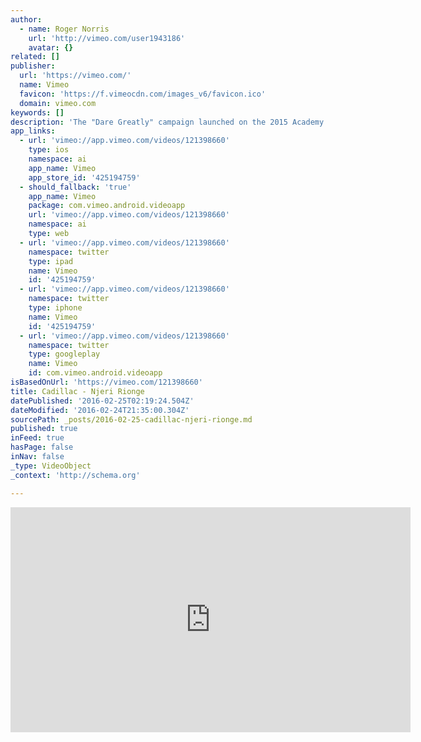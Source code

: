 ```yaml
---
author:
  - name: Roger Norris
    url: 'http://vimeo.com/user1943186'
    avatar: {}
related: []
publisher:
  url: 'https://vimeo.com/'
  name: Vimeo
  favicon: 'https://f.vimeocdn.com/images_v6/favicon.ico'
  domain: vimeo.com
keywords: []
description: 'The "Dare Greatly" campaign launched on the 2015 Academy Awards and celebrates the extraordinary people who dare to drive the world forward. This spot features African internet entrepreneur Njeri Rionge.'
app_links:
  - url: 'vimeo://app.vimeo.com/videos/121398660'
    type: ios
    namespace: ai
    app_name: Vimeo
    app_store_id: '425194759'
  - should_fallback: 'true'
    app_name: Vimeo
    package: com.vimeo.android.videoapp
    url: 'vimeo://app.vimeo.com/videos/121398660'
    namespace: ai
    type: web
  - url: 'vimeo://app.vimeo.com/videos/121398660'
    namespace: twitter
    type: ipad
    name: Vimeo
    id: '425194759'
  - url: 'vimeo://app.vimeo.com/videos/121398660'
    namespace: twitter
    type: iphone
    name: Vimeo
    id: '425194759'
  - url: 'vimeo://app.vimeo.com/videos/121398660'
    namespace: twitter
    type: googleplay
    name: Vimeo
    id: com.vimeo.android.videoapp
isBasedOnUrl: 'https://vimeo.com/121398660'
title: Cadillac - Njeri Rionge
datePublished: '2016-02-25T02:19:24.504Z'
dateModified: '2016-02-24T21:35:00.304Z'
sourcePath: _posts/2016-02-25-cadillac-njeri-rionge.md
published: true
inFeed: true
hasPage: false
inNav: false
_type: VideoObject
_context: 'http://schema.org'

---
```

<iframe src="https://cdn.embedly.com/widgets/media.html?src=https%3A%2F%2Fplayer.vimeo.com%2Fvideo%2F121398660&amp;url=https%3A%2F%2Fvimeo.com%2F121398660&amp;image=http%3A%2F%2Fi.vimeocdn.com%2Fvideo%2F509651851_640.jpg&amp;key=b7d04c9b404c499eba89ee7072e1c4f7&amp;type=text%2Fhtml&amp;schema=vimeo" width="640" height="360" scrolling="no" frameborder="0" allowfullscreen="allowfullscreen" style=""></iframe>